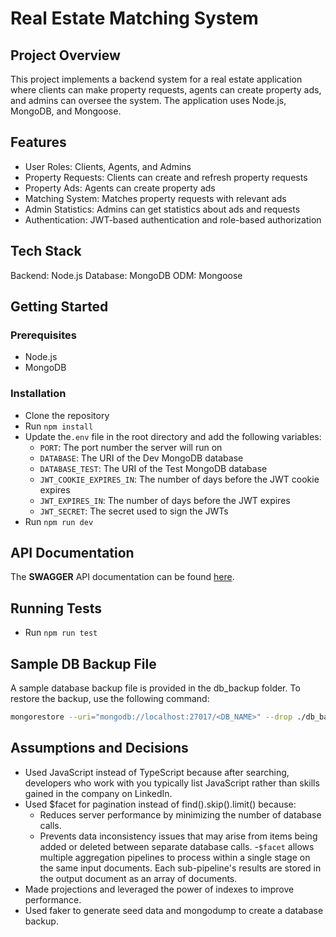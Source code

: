 # Real Estate Matching System

## Project Overview

This project implements a backend system for a real estate application where clients can make property requests, agents can create property ads, and admins can oversee the system. The application uses Node.js, MongoDB, and Mongoose.

## Features

- User Roles: Clients, Agents, and Admins
- Property Requests: Clients can create and refresh property requests
- Property Ads: Agents can create property ads
- Matching System: Matches property requests with relevant ads
- Admin Statistics: Admins can get statistics about ads and requests
- Authentication: JWT-based authentication and role-based authorization

## Tech Stack

Backend: Node.js
Database: MongoDB
ODM: Mongoose

## Getting Started

### Prerequisites

- Node.js
- MongoDB

### Installation

- Clone the repository
- Run `npm install`
- Update the`.env` file in the root directory and add the following variables:
  - `PORT`: The port number the server will run on
  - `DATABASE`: The URI of the Dev MongoDB database
  - `DATABASE_TEST`: The URI of the Test MongoDB database
  - `JWT_COOKIE_EXPIRES_IN`: The number of days before the JWT cookie expires
  - `JWT_EXPIRES_IN`: The number of days before the JWT expires
  - `JWT_SECRET`: The secret used to sign the JWTs
- Run `npm run dev`

## API Documentation

The **SWAGGER** API documentation can be found [here](https://app.swaggerhub.com/apis/MostafaGomaa/real-estate/1.0.0).

## Running Tests

- Run `npm run test`

## Sample DB Backup File

A sample database backup file is provided in the db_backup folder. To restore the backup, use the following command:

```bash
mongorestore --uri="mongodb://localhost:27017/<DB_NAME>" --drop ./db_backup/<DB_NAME>
```

## Assumptions and Decisions

- Used JavaScript instead of TypeScript because after searching, developers who work with you typically list JavaScript rather than skills gained in the company on LinkedIn.
- Used $facet for pagination instead of find().skip().limit() because:
  - Reduces server performance by minimizing the number of database calls.
  - Prevents data inconsistency issues that may arise from items being added or deleted between separate database calls. -`$facet` allows multiple aggregation pipelines to process within a single stage on the same input documents. Each sub-pipeline's results are stored in the output document as an array of documents.
- Made projections and leveraged the power of indexes to improve performance.
- Used faker to generate seed data and mongodump to create a database backup.
